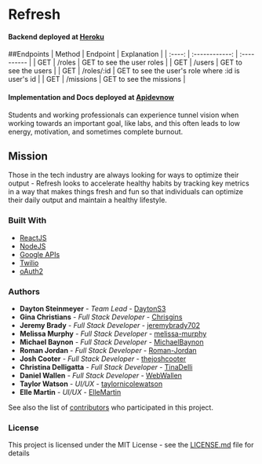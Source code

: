 # Refresh

#### Backend deployed at [Heroku](https://refresh-yo.herokuapp.com/) <br>

##Endpoints
| Method | Endpoint       | Explanation |
| :----: | :------------: | :---------- |
| GET | /roles | GET to see the user roles |
| GET | /users | GET to see the users |
| GET | /roles/:id | GET to see the user's role where :id is user's id |
| GET | /missions | GET to see the missions |


#### Implementation and Docs deployed at [Apidevnow](https://client.apidevnow.com/) <br>

Students and working professionals can experience tunnel vision when working towards an important goal, like labs, and this often leads to low energy, motivation, and sometimes complete burnout. 

## Mission

Those in the tech industry are always looking for ways to optimize their output - Refresh looks to accelerate healthy habits by tracking key metrics in a way that makes things fresh and fun so that individuals can optimize their daily output and maintain a healthy lifestyle.

### Built With

* [ReactJS](https://reactjs.org/) 
* [NodeJS](https://nodejs.org/en/) 
* [Google APIs](https://developers.google.com/apis-explorer) 
* [Twilio](https://www.twilio.com/docs/api)
* [oAuth2](https://oauth.net/2/)

### Authors

* **Dayton Steinmeyer** - *Team Lead* - [DaytonS3](https://github.com/DaytonS3)
* **Gina Christians** - *Full Stack Developer* - [Chrisgins](https://github.com/Chrisgins)
* **Jeremy Brady** - *Full Stack Developer* - [jeremybrady702](https://github.com/jeremybrady702)
* **Melissa Murphy** - *Full Stack Developer* - [melissa-murphy](https://github.com/melissa-murphy)
* **Michael Baynon** - *Full Stack Developer* - [MichaelBaynon](https://github.com/MichaelBaynon)
* **Roman Jordan** - *Full Stack Developer* - [Roman-Jordan](https://github.com/Roman-Jordan)
* **Josh Cooter** - *Full Stack Developer* - [thejoshcooter](https://github.com/thejoshcooter)
* **Christina Delligatta** - *Full Stack Developer* - [TinaDelli](https://github.com/TinaDelli)
* **Daniel Wallen** - *Full Stack Developer* - [WebWallen](https://github.com/WebWallen)
* **Taylor Watson** - *UI/UX* - [taylornicolewatson](https://github.com/taylornicolewatson)
* **Elle Martin** - *UI/UX* - [ElleMartin](https://github.com/ElleMartin)

See also the list of [contributors](https://github.com/orgs/Lambda-School-Labs/teams/labs-18-refresh/members) who participated in this project.

### License

This project is licensed under the MIT License - see the [LICENSE.md](LICENSE.md) file for details
